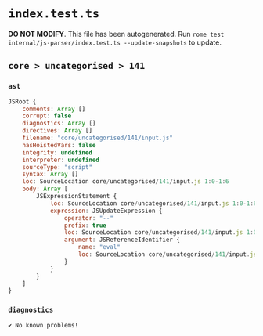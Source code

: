 # `index.test.ts`

**DO NOT MODIFY**. This file has been autogenerated. Run `rome test internal/js-parser/index.test.ts --update-snapshots` to update.

## `core > uncategorised > 141`

### `ast`

```javascript
JSRoot {
	comments: Array []
	corrupt: false
	diagnostics: Array []
	directives: Array []
	filename: "core/uncategorised/141/input.js"
	hasHoistedVars: false
	integrity: undefined
	interpreter: undefined
	sourceType: "script"
	syntax: Array []
	loc: SourceLocation core/uncategorised/141/input.js 1:0-1:6
	body: Array [
		JSExpressionStatement {
			loc: SourceLocation core/uncategorised/141/input.js 1:0-1:6
			expression: JSUpdateExpression {
				operator: "--"
				prefix: true
				loc: SourceLocation core/uncategorised/141/input.js 1:0-1:6
				argument: JSReferenceIdentifier {
					name: "eval"
					loc: SourceLocation core/uncategorised/141/input.js 1:2-1:6 (eval)
				}
			}
		}
	]
}
```

### `diagnostics`

```
✔ No known problems!

```
